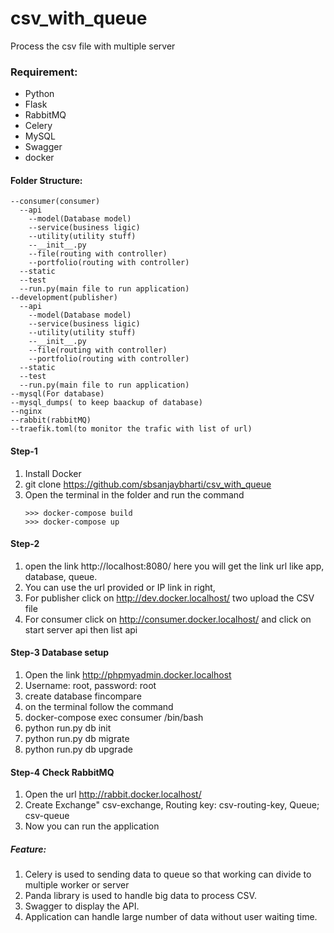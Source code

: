 # csv_with_queue
Process the csv file with multiple server 
### Requirement:
* Python
* Flask
* RabbitMQ
* Celery
* MySQL
* Swagger
* docker
#### Folder Structure:
    --consumer(consumer)
      --api
        --model(Database model)
        --service(business ligic)
        --utility(utility stuff)
        --__init__.py
        --file(routing with controller)
        --portfolio(routing with controller)
      --static
      --test
      --run.py(main file to run application)
    --development(publisher)
      --api
        --model(Database model)
        --service(business ligic)
        --utility(utility stuff)
        --__init__.py
        --file(routing with controller)
        --portfolio(routing with controller)
      --static
      --test
      --run.py(main file to run application)
    --mysql(For database)
    --mysql_dumps( to keep baackup of database)
    --nginx
    --rabbit(rabbitMQ)
    --traefik.toml(to monitor the trafic with list of url)
    
#### Step-1
1. Install Docker 
2. git clone https://github.com/sbsanjaybharti/csv_with_queue
3. Open the terminal in the folder and run the command<br/>
    ````
    >>> docker-compose build
    >>> docker-compose up

#### Step-2
1. open the link http://localhost:8080/ here you will get the link url like app, database, queue.
2. You can use the url provided or IP link in right, 
3. For publisher click on http://dev.docker.localhost/ two upload the CSV file
4. For consumer click on http://consumer.docker.localhost/ and click on start server api then list api


#### Step-3 Database setup
1. Open the link http://phpmyadmin.docker.localhost
2. Username: root, password: root
3. create database fincompare
4. on the terminal follow the command
5. docker-compose exec consumer /bin/bash
6. python run.py db init
7. python run.py db migrate
8. python run.py db upgrade

#### Step-4 Check RabbitMQ
1. Open the url http://rabbit.docker.localhost/
2. Create Exchange" csv-exchange, Routing key: csv-routing-key, Queue; csv-queue
3. Now you can run the application

##### Feature:
1. Celery is used to sending data to queue so that working can divide to multiple worker or server
2. Panda library is used  to handle big data to process CSV.
3. Swagger to display the API.
4. Application can handle large number of data without user waiting time. 
